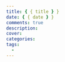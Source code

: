 ```yaml
---
title: { { title } }
date: { { date } }
comments: true
description:
cover:
categories:
tags:
  -
---
```


